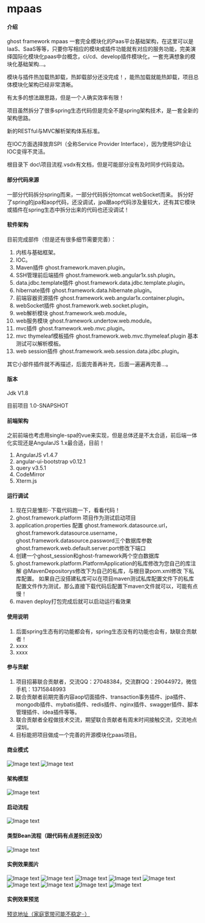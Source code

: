 # mpaas

#### 介绍
ghost framework mpaas 一套完全模块化的Paas平台基础架构，在这里可以是IaaS、SaaS等等，只要你写相应的模块或插件功能就有对应的服务功能，完美演绎国际化模块化paas中台概念，ci/cd、develop插件模块化，一套充满想象的模块化基础架构...。

模块与插件热加载热卸载，热卸载部分还没完成！，能热加载就能热卸载，项目总体模块化架构已经非常清晰。

有太多的想法跟思路，但是一个人确实效率有限！

项目虽然拆分了很多spring生态代码但是完全不是spring架构技术，是一套全新的架构思路。

新的RESTful与MVC解析架构体系标准。

在IOC方面选择放弃SPI（全称Service Provider Interface），因为使用SPI会让IOC变得不灵活。

根目录下 doc\项目流程.vsdx有文档，但是可能部分没有及时同步代码变动。

#### 部分代码来源

一部分代码拆分spring而来，一部分代码拆分tomcat webSocket而来。
拆分好了spring的jpa和aop代码，还没调试，jpa跟aop代码涉及量较大，还有其它模块或插件在spring生态中拆分出来的代码也还没调试！

#### 软件架构

目前完成部件（但是还有很多细节需要完善）：
1.  内核与基础框架。
2.  IOC。
3.  Maven插件 ghost.framework.maven.plugin。
4.  SSH管理前后端插件 ghost.framework.web.angular1x.ssh.plugin。
5.  data.jdbc.template插件 ghost.framework.data.jdbc.template.plugin。
6.  hibernate插件 ghost.framework.data.hibernate.plugin。
7.  前端容器资源插件 ghost.framework.web.angular1x.container.plugin。
8.  webSocket插件 ghost.framework.web.socket.plugin。
9.  web解析模块 ghost.framework.web.module。
10. web服务模块 ghost.framework.undertow.web.module。
11. mvc插件 ghost.framework.web.mvc.plugin。
12. mvc thymeleaf模板插件 ghost.framework.web.mvc.thymeleaf.plugin 基本测试可以解析模板。
13. web session插件 ghost.framework.web.session.data.jdbc.plugin。

其它小部件插件就不再描述，后面完善再补充，后面一遍遍再完善...。

#### 版本

Jdk V1.8

目前项目 1.0-SNAPSHOT

#### 前端架构

之前前端也考虑用single-spa的vue来实现，但是总体还是不太合适，前后端一体化实现还是AngularJS 1.x最合适，目前！

1. AngularJS v1.4.7
2. angular-ui-bootstrap v0.12.1
3. query v3.5.1
4. CodeMirror 
5. Xterm.js

#### 运行调试

1.  现在只是雏形··下载代码跑一下，看看代码！
2.  ghost.framework.platform 项目作为测试启动项目
3.  application.properties 配置 ghost.framework.datasource.url，ghost.framework.datasource.username， 
    ghost.framework.datasource.password三个数据库参数
    ghost.framework.web.default.server.port修改下端口
4.  创建一个ghost_session和ghost-framework两个空白数据库
5.  ghost.framework.platform.PlatformApplication的私库修改为您自己的库注解 @MavenDepositorys修改下为自己的私库，与根目录pom.xml修改 
    下私库配置。
    如果自己没搭建私库可以在项目maven测试私库配置文件下的私库配置文件作为测试，那么直接下载代码后配置下maven文件就可以，可能有点慢！
6.  maven deploy打包完成后就可以启动运行看效果
#### 使用说明

1.  后面spring生态有的功能都会有，spring生态没有的功能也会有，缺联合贡献者！
2.  xxxx
3.  xxxx

#### 参与贡献

1.  项目招募联合贡献者，交流QQ：27048384，交流群QQ：29044972，微信手机：13715848993
2.  联合贡献者前期完善内容aop切面插件、transaction事务插件、jpa插件、mongodb插件、mybatis插件、redis插件、nginx插件、swagger插件、脚本管理插件、idea插件等等。
3.  联合贡献者全程做技术交流，期望联合贡献者有周末时间接触交流，交流地点深圳。
4.  目标能把项目做成一个完善的开源模块化paas项目。

####  商业模式
![Image text](https://gitee.com/guosc/mpaas/raw/master/img/%E6%80%BB%E4%BD%93%E5%95%86%E4%B8%9A%E6%A8%A1%E5%BC%8F.jpg)
![Image text](https://gitee.com/guosc/mpaas/raw/master/img/C%E3%80%81B%E3%80%81D%E7%AB%AF%E7%9A%84%E5%95%86%E4%B8%9A%E6%A8%A1%E5%BC%8F.jpg)

#### 架构模型

![Image text](https://gitee.com/guosc/mpaas/raw/master/img/%E6%9E%B6%E6%9E%84%E6%A8%A1%E5%9E%8B.png)

#### 启动流程

![Image text](https://gitee.com/guosc/mpaas/raw/master/img/%E5%90%AF%E5%8A%A8%E6%B5%81%E7%A8%8B.png)

#### 类型Bean流程（跟代码有点差别还没改）

![Image text](https://gitee.com/guosc/mpaas/raw/master/img/%E7%B1%BB%E5%9E%8B%E6%B3%A8%E8%A7%A3Bean%E6%B5%81%E7%A8%8B.jpg)

#### 实例效果图片

![Image text](https://gitee.com/guosc/mpaas/raw/master/img/ssh%E6%8F%92%E4%BB%B6%E6%95%88%E6%9E%9C.jpg)
![Image text](https://gitee.com/guosc/mpaas/raw/master/img/%E5%B7%A6%E8%BE%B9%E5%AF%BC%E8%88%AA%E8%8F%9C%E5%8D%95%E5%AE%B9%E5%99%A8.jpg)
![Image text](https://gitee.com/guosc/mpaas/raw/master/img/%E7%AE%A1%E7%90%86%E5%91%98%E6%8F%92%E4%BB%B6%E6%95%88%E6%9E%9C.jpg)
![Image text](https://gitee.com/guosc/mpaas/raw/master/img/%E8%84%9A%E6%9C%AC%E6%8F%92%E4%BB%B6%E6%95%88%E6%9E%9C.jpg)
![Image text](https://gitee.com/guosc/mpaas/raw/master/img/%E8%AE%BE%E7%BD%AE%E6%8F%92%E4%BB%B6%E6%95%88%E6%9E%9C.jpg)
![Image text](https://gitee.com/guosc/mpaas/raw/master/img/%E9%A1%B6%E9%83%A8%E5%AF%BC%E8%88%AA%E8%8F%9C%E5%8D%95%E4%B8%AD%E9%97%B4%E6%8F%92%E4%BB%B6%E6%95%88%E6%9E%9C.jpg)
![Image text](https://gitee.com/guosc/mpaas/raw/master/img/%E9%A1%B6%E9%83%A8%E5%AF%BC%E8%88%AA%E8%8F%9C%E5%8D%95%E5%8F%B3%E8%BE%B9%E6%8F%92%E4%BB%B6%E6%95%88%E6%9E%9C.jpg)
![Image text](https://gitee.com/guosc/mpaas/raw/master/img/%E9%A1%B6%E9%83%A8%E5%AF%BC%E8%88%AA%E8%8F%9C%E5%8D%95%E5%B7%A6%E8%BE%B9%E6%95%88%E6%9E%9C.jpg)
![Image text](https://gitee.com/guosc/mpaas/raw/master/img/%E9%A1%B6%E9%83%A8%E5%AF%BC%E8%88%AA%E8%8F%9C%E5%8D%95%E6%8F%92%E4%BB%B6%E5%AE%B9%E5%99%A8.jpg)

#### 实例效果预览

[预览地址（家庭宽带可能不稳定··）](http://mpaas.easy-cloud.online:8888)